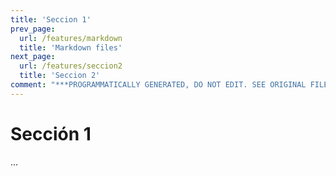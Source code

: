 ```yaml
---
title: 'Seccion 1'
prev_page:
  url: /features/markdown
  title: 'Markdown files'
next_page:
  url: /features/seccion2
  title: 'Seccion 2'
comment: "***PROGRAMMATICALLY GENERATED, DO NOT EDIT. SEE ORIGINAL FILES IN /content***"
---
```

# Sección 1

...